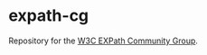 expath-cg
=========

Repository for the [W3C EXPath Community Group](http://w3.org/community/expath/).
